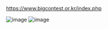 https://www.bigcontest.or.kr/index.php

![image](https://user-images.githubusercontent.com/56889151/88451382-461b5e80-ce91-11ea-8000-18d5fe64130b.png)
![image](https://user-images.githubusercontent.com/56889151/88451388-5c291f00-ce91-11ea-972c-8293f764fda0.png)
